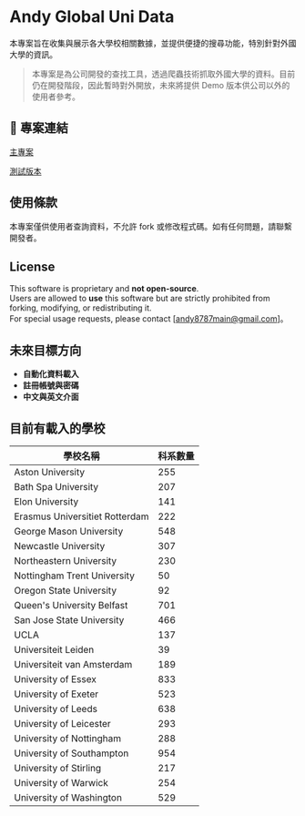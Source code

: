 # Andy Global Uni Data

本專案旨在收集與展示各大學校相關數據，並提供便捷的搜尋功能，特別針對外國大學的資訊。

> 本專案是為公司開發的查找工具，透過爬蟲技術抓取外國大學的資料。目前仍在開發階段，因此暫時對外開放，未來將提供 Demo 版本供公司以外的使用者參考。

## 📌 專案連結
[主專案](https://andy-globalunidata.github.io/main_project)

[測試版本](https://andy-globalunidata.github.io/test_project)

## 使用條款
本專案僅供使用者查詢資料，不允許 fork 或修改程式碼。如有任何問題，請聯繫開發者。

## License
This software is proprietary and **not open-source**.  
Users are allowed to **use** this software but are strictly prohibited from forking, modifying, or redistributing it.  
For special usage requests, please contact [andy8787main@gmail.com]。

## 未來目標方向
- **自動化資料載入**
- **註冊帳號與密碼**
- **中文與英文介面**

## 目前有載入的學校

| 學校名稱                          | 科系數量 |
|-----------------------------------|----------|
| Aston University                    | 255| 
| Bath Spa University                 | 207| 
| Elon University                     | 141| 
| Erasmus Universitiet Rotterdam      | 222| 
| George Mason University             | 548| 
| Newcastle University                | 307| 
| Northeastern University             | 230| 
| Nottingham Trent University         |  50| 
| Oregon State University             |  92| 
| Queen's University Belfast          | 701| 
| San Jose State University           | 466| 
| UCLA                                | 137| 
| Universiteit Leiden                 |  39| 
| Universiteit van Amsterdam          | 189| 
| University of Essex                 | 833| 
| University of Exeter                | 523| 
| University of Leeds                 | 638| 
| University of Leicester             | 293| 
| University of Nottingham            | 288| 
| University of Southampton           | 954| 
| University of Stirling              | 217| 
| University of Warwick               | 254| 
| University of Washington            | 529| 



